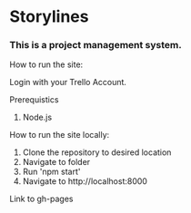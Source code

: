 # Storylines

### This is a project management system.
	
How to run the site: 

Login with your Trello Account. 

Prerequistics
1.	Node.js

How to run the site locally:
1.	Clone the repository to desired location
2.	Navigate to folder
3.	Run 'npm start'
4.	Navigate to http://localhost:8000 

Link to gh-pages
